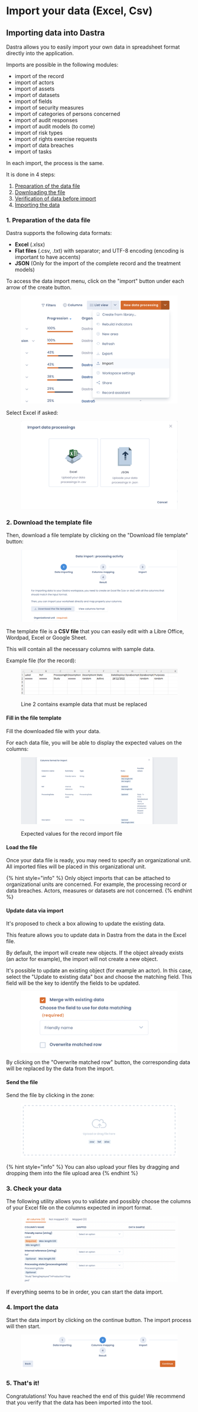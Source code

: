# Import your data (Excel, Csv)

## Importing data into Dastra

Dastra allows you to easily import your own data in spreadsheet format directly into the application.

Imports are possible in the following modules:

* import of the record&#x20;
* import of actors&#x20;
* import of assets&#x20;
* import of datasets&#x20;
* import of fields&#x20;
* import of security measures&#x20;
* import of categories of persons concerned&#x20;
* import of audit responses&#x20;
* import of audit models (to come)&#x20;
* import of risk types&#x20;
* import of rights exercise requests&#x20;
* import of data breaches&#x20;
* import of tasks

In each import, the process is the same.

It is done in 4 steps:

1. [Preparation of the data file ](import-your-data-excel-csv.md#1.-preparation-of-the-data-file)
2. [Downloading the file](import-your-data-excel-csv.md#2.-download-the-template-file)
3. [Verification of data before import](import-your-data-excel-csv.md#3.-check-your-data)
4. [Importing the data](import-your-data-excel-csv.md#4.-import-the-data)

### 1. Preparation of the data file

Dastra supports the following data formats:&#x20;

* **Excel** (.xlsx)&#x20;
* **Flat files** (.csv, .txt) with separator; and UTF-8 encoding (encoding is important to have accents)&#x20;
* **JSON** (Only for the import of the complete record and the treatment models)&#x20;

To access the data import menu, click on the "import" button under each arrow of the create button.

<figure><img src="../../.gitbook/assets/Capture d’écran 2023-02-17 à 10.15.23.png" alt=""><figcaption></figcaption></figure>

Select Excel if asked:

<figure><img src="../../.gitbook/assets/Capture d’écran 2023-02-17 à 10.16.33.png" alt=""><figcaption></figcaption></figure>

### 2. Download the template file

Then, download a file template by clicking on the "Download file template" button:

<figure><img src="../../.gitbook/assets/Capture d’écran 2023-02-17 à 10.18.34.png" alt=""><figcaption></figcaption></figure>

The template file is a **CSV file** that you can easily edit with a Libre Office, Wordpad, Excel or Google Sheet.

This will contain all the necessary columns with sample data.&#x20;

Example file (for the record):

<figure><img src="../../.gitbook/assets/image (150).png" alt=""><figcaption><p>Line 2 contains example data that must be replaced</p></figcaption></figure>

#### Fill in the file template

Fill the downloaded file with your data.&#x20;

For each data file, you will be able to display the expected values on the columns:

<figure><img src="../../.gitbook/assets/Capture d’écran 2023-02-17 à 10.22.43.png" alt=""><figcaption><p>Expected values for the record import file</p></figcaption></figure>

#### Load the file

Once your data file is ready, you may need to specify an organizational unit. All imported files will be placed in this organizational unit.

{% hint style="info" %}
Only object imports that can be attached to organizational units are concerned. For example, the processing record or data breaches. Actors, measures or datasets are not concerned.
{% endhint %}

#### Update data via import

It's proposed to check a box allowing to update the existing data.&#x20;

This feature allows you to update data in Dastra from the data in the Excel file.&#x20;

By default, the import will create new objects. If the object already exists (an actor for example), the import will not create a new object.&#x20;

It's possible to update an existing object (for example an actor). In this case, select the "Update to existing data" box and choose the matching field. This field will be the key to identify the fields to be updated.

<figure><img src="../../.gitbook/assets/Capture d’écran 2023-02-17 à 10.38.49.png" alt=""><figcaption></figcaption></figure>

By clicking on the "Overwrite matched row" button, the corresponding data will be replaced by the data from the import.

#### Send the file

Send the file by clicking in the zone:

<figure><img src="../../.gitbook/assets/Capture d’écran 2023-02-17 à 10.40.56.png" alt=""><figcaption></figcaption></figure>

{% hint style="info" %}
You can also upload your files by dragging and dropping them into the file upload area
{% endhint %}

### 3. Check your data

The following utility allows you to validate and possibly choose the columns of your Excel file on the columns expected in import format.

<figure><img src="../../.gitbook/assets/Capture d’écran 2023-02-17 à 10.43.16.png" alt=""><figcaption></figcaption></figure>

If everything seems to be in order, you can start the data import.

### 4. Import the data

Start the data import by clicking on the continue button. The import process will then start.

<figure><img src="../../.gitbook/assets/Capture d’écran 2023-02-17 à 10.45.22.png" alt=""><figcaption></figcaption></figure>

### 5. That's it!

Congratulations! You have reached the end of this guide! We recommend that you verify that the data has been imported into the tool.
